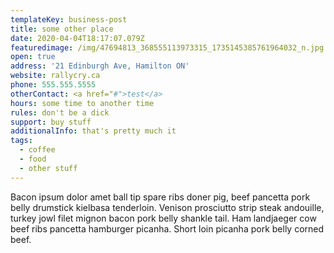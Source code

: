 ```yaml
---
templateKey: business-post
title: some other place
date: 2020-04-04T18:17:07.079Z
featuredimage: /img/47694813_368555113973315_1735145385761964032_n.jpg
open: true
address: '21 Edinburgh Ave, Hamilton ON'
website: rallycry.ca
phone: 555.555.5555
otherContact: <a href="#">test</a>
hours: some time to another time
rules: don't be a dick
support: buy stuff
additionalInfo: that's pretty much it
tags:
  - coffee
  - food
  - other stuff
---
```

Bacon ipsum dolor amet ball tip spare ribs doner pig, beef pancetta pork belly drumstick kielbasa tenderloin. Venison prosciutto strip steak andouille, turkey jowl filet mignon bacon pork belly shankle tail. Ham landjaeger cow beef ribs pancetta hamburger picanha. Short loin picanha pork belly corned beef.
